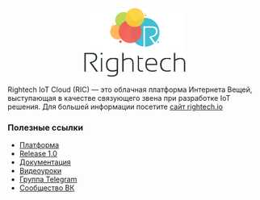 <p align="center">
  <a href="http://rightech.io">
    <img
      alt="Rightech IoT Cloud"
      src="./.images/Logo_Rightech.svg"
      width="200"
    />
  </a>
</p>

Rightech IoT Cloud (RIC) — это облачная платформа Интернета Вещей, выступающая в качестве связующего звена при разработке IoT решения. Для большей информации посетите [сайт rightech.io](http://rightech.io) 

### Полезные ссылки
- [Платформа](https://dev.rightech.io)
- [Release 1.0](./release-notes/v1_0.md)
- [Документация](https://rightech.io/developers/introductions/)
- [Видеоуроки](https://rightech.io/video-tutorials/)
- [Группа Telegram](https://t.me/rightech_iot) 
- [Сообщество ВК](https://vk.com/rightech)
